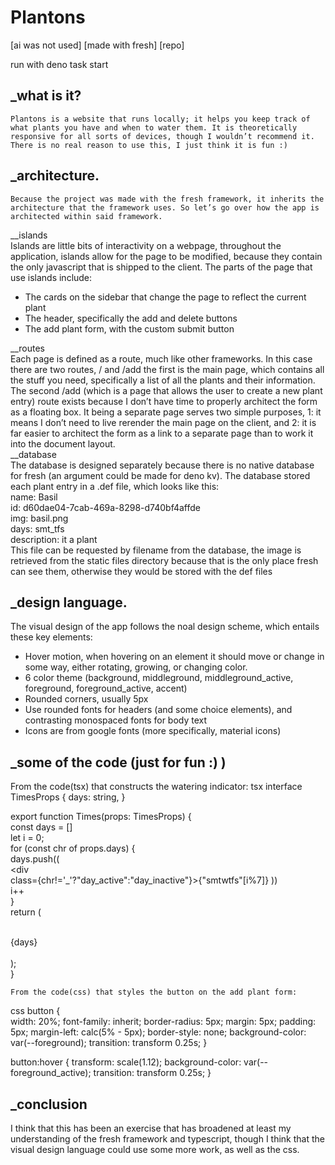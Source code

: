 # **Plantons**

[ai was not used] [made with fresh] [repo]

run with deno task start

## \_what is it?

	Plantons is a website that runs locally; it helps you keep track of what plants you have and when to water them. It is theoretically responsive for all sorts of devices, though I wouldn’t recommend it. There is no real reason to use this, I just think it is fun :)

## \_architecture.

	Because the project was made with the fresh framework, it inherits the architecture that the framework uses. So let’s go over how the app is architected within said framework.  
\_\_islands  
Islands are little bits of interactivity on a webpage, throughout the application, islands allow for the page to be modified, because they contain the only javascript that is shipped to the client. The parts of the page that use islands include: 

* The cards on the sidebar that change the page to reflect the current plant  
* The header, specifically the add and delete buttons  
* The add plant form, with the custom submit button

\_\_routes  
Each page is defined as a route, much like other frameworks. In this case there are two routes, / and /add the first is the main page, which contains all the stuff you need, specifically a list of all the plants and their information. The second /add (which is a page that allows the user to create a new plant entry) route exists because I don’t have time to properly architect the form as a floating box. It being a separate page serves two simple purposes, 1: it means I don’t need to live rerender the main page on the client, and 2: it is far easier to architect the form as a link to a separate page than to work it into the document layout.  
\_\_database  
The database is designed separately because there is no native database for fresh (an argument could be made for deno kv). The database stored each plant entry in a .def file, which looks like this:  
name: Basil  
id: d60dae04-7cab-469a-8298-d740bf4affde  
img: basil.png  
days: smt_tfs  
description: it a plant  
This file can be requested by filename from the database, the image is retrieved from the static files directory because that is the only place fresh can see them, otherwise they would be stored with the def files

## \_design language.

The visual design of the app follows the noal design scheme, which entails these key elements:

* Hover motion, when hovering on an element it should move or change in some way, either rotating, growing, or changing color.  
* 6 color theme (background, middleground, middleground_active, foreground, foreground_active, accent)  
* Rounded corners, usually 5px  
* Use rounded fonts for headers (and some choice elements), and contrasting monospaced fonts for body text  
* Icons are from google fonts (more specifically, material icons)

## \_some of the code (just for fun :) )

From the code(tsx) that constructs the watering indicator: 
tsx
interface TimesProps {
  days: string,
}

export function Times(props: TimesProps) {  
    const days = []  
    let i = 0;  
    for (const chr of props.days) {  
        days.push((  
            <div     
                class={chr!='_'?"day_active":"day_inactive"}>{"smtwtfs"[i%7]}
            </div>
        ))  
        i++  
    }  
    return (  
        <div class="days">  
            {days}  
        </div>  
    );  
}
 
	From the code(css) that styles the button on the add plant form:  
css
button {  
    width: 20%;
    font-family: inherit;
    border-radius: 5px;
    margin: 5px;
    padding: 5px;
    margin-left: calc(5% - 5px);
    border-style: none;
    background-color: var(--foreground);
    transition: transform 0.25s;
}

button:hover {
    transform: scale(1.12);
    background-color: var(--foreground_active);
    transition: transform 0.25s;
}


## \_conclusion

I think that this has been an exercise that has broadened at least my understanding of the fresh framework and typescript, though I think that the visual design language could use some more work, as well as the css.